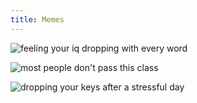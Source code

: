 ```yaml
---
title: Memes
---
```


![feeling your iq dropping with every word](https://preview.redd.it/umcs2t9c7ye61.jpg?width=960&crop=smart&auto=webp&s=0a3a163fe02961affbba5de1577fcd05fb5db0bb "[[Reddit](https://www.reddit.com/r/memes/comments/lah3ty/my_iqs_going_doown/)] Arguing with someone talking nonsense")

![most people don't pass this class](https://i.redd.it/u9lgm34u3hg61.jpg "[[Reddit](https://www.reddit.com/r/dankmemes/comments/lg6525/being_bad_at_your_job_isnt_a_flex/)] Being bad at your job isn't a flex")

![dropping your keys after a stressful day](https://preview.redd.it/h1em9m1k5qj61.jpg?width=960&crop=smart&auto=webp&s=09b6d088be245408d2ae5d664f49c40a843073ff "[[Reddit](https://www.reddit.com/r/me_irl/comments/lsmev6/me_irl/)] Hits too close to home")
